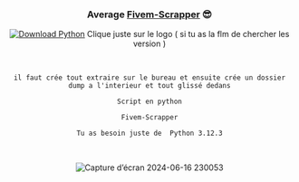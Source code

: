 <div id="SealedSaucer" align="center">
  <h3> Average <a href="https://guns.lol/iuq">Fivem-Scrapper</a> 😎 </h3>
  
[![Download Python](https://skillicons.dev/icons?i=python)](https://www.python.org/ftp/python/3.12.3/python-3.12.3-amd64.exe)
Clique juste sur le logo ( si tu as la flm de chercher les version )

  <br>
  
```il faut crée tout extraire sur le bureau et ensuite crée un dossier dump a l'interieur et tout glissé dedans```  
  
```Script en python```

```Fivem-Scrapper```

```Tu as besoin juste de  Python 3.12.3```

  <br>
  
![Capture d’écran 2024-06-16 230053](https://camo.githubusercontent.com/12b76c8af4ca0983dc566e65cfde4b9641a5e8afe7d6f64dc9a22e3a47f16d2e/68747470733a2f2f692e70696e696d672e636f6d2f373336782f33302f36382f30652f33303638306562653635663338363737636431313630666533333935353039322e6a7067)
